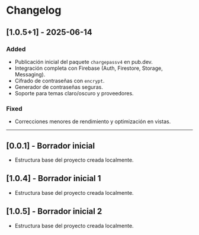 # Changelog

## [1.0.5+1] - 2025-06-14
### Added
- Publicación inicial del paquete `chargepassv4` en pub.dev.
- Integración completa con Firebase (Auth, Firestore, Storage, Messaging).
- Cifrado de contraseñas con `encrypt`.
- Generador de contraseñas seguras.
- Soporte para temas claro/oscuro y proveedores.

### Fixed
- Correcciones menores de rendimiento y optimización en vistas.

---

## [0.0.1] - Borrador inicial
- Estructura base del proyecto creada localmente.
## [1.0.4] - Borrador inicial 1 
- Estructura base del proyecto creada localmente.
## [1.0.5] - Borrador inicial 2 
- Estructura base del proyecto creada localmente.
